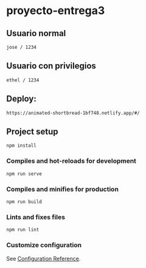 # proyecto-entrega3

##
## Usuario normal
```
jose / 1234
```
##
## Usuario con privilegios
```
ethel / 1234
```
## Deploy:
```
https://animated-shortbread-1bf748.netlify.app/#/
```
## Project setup
```
npm install
```

### Compiles and hot-reloads for development
```
npm run serve
```

### Compiles and minifies for production
```
npm run build
```

### Lints and fixes files
```
npm run lint
```

### Customize configuration
See [Configuration Reference](https://cli.vuejs.org/config/).
